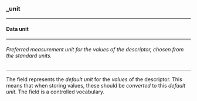 ### _unit

------

#### Data unit

------

###### Preferred measurement unit for the values of the descriptor, chosen from the standard units.

------

The field represents the *default unit* for the *values* of the descriptor. This means that when storing values, these should be *converted* to this *default unit*. The field is a controlled vocabulary.